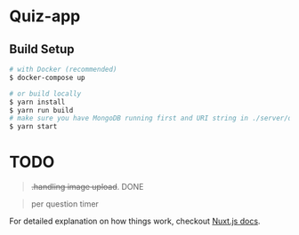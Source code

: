 # Quiz-app

## Build Setup

``` bash
# with Docker (recommended)
$ docker-compose up

# or build locally
$ yarn install
$ yarn run build
# make sure you have MongoDB running first and URI string in ./server/database/index.js points to localhost
$ yarn start

```
# TODO
> ~~.handling image upload~~. DONE

> per question timer

For detailed explanation on how things work, checkout [Nuxt.js docs](https://nuxtjs.org).
